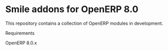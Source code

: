 Smile addons for OpenERP 8.0
========================

This repository contains a collection of OpenERP modules in development.

Requirements

OpenERP 8.0.x
